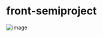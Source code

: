 # front-semiproject
![image](https://github.com/user-attachments/assets/e262aedf-60c1-4c4c-8123-cbc813c3abdd)
